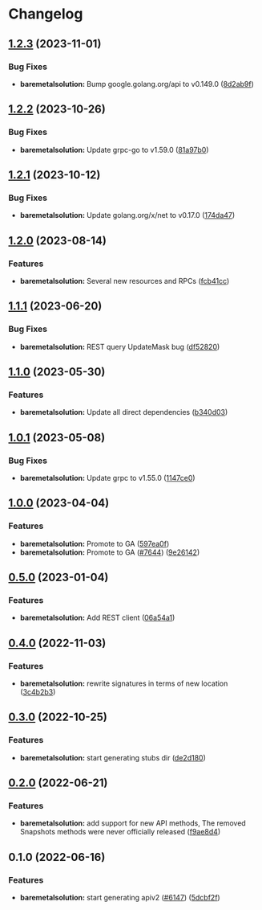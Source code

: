 # Changelog


## [1.2.3](https://github.com/googleapis/google-cloud-go/compare/baremetalsolution/v1.2.2...baremetalsolution/v1.2.3) (2023-11-01)


### Bug Fixes

* **baremetalsolution:** Bump google.golang.org/api to v0.149.0 ([8d2ab9f](https://github.com/googleapis/google-cloud-go/commit/8d2ab9f320a86c1c0fab90513fc05861561d0880))

## [1.2.2](https://github.com/googleapis/google-cloud-go/compare/baremetalsolution/v1.2.1...baremetalsolution/v1.2.2) (2023-10-26)


### Bug Fixes

* **baremetalsolution:** Update grpc-go to v1.59.0 ([81a97b0](https://github.com/googleapis/google-cloud-go/commit/81a97b06cb28b25432e4ece595c55a9857e960b7))

## [1.2.1](https://github.com/googleapis/google-cloud-go/compare/baremetalsolution/v1.2.0...baremetalsolution/v1.2.1) (2023-10-12)


### Bug Fixes

* **baremetalsolution:** Update golang.org/x/net to v0.17.0 ([174da47](https://github.com/googleapis/google-cloud-go/commit/174da47254fefb12921bbfc65b7829a453af6f5d))

## [1.2.0](https://github.com/googleapis/google-cloud-go/compare/baremetalsolution/v1.1.1...baremetalsolution/v1.2.0) (2023-08-14)


### Features

* **baremetalsolution:** Several new resources and RPCs ([fcb41cc](https://github.com/googleapis/google-cloud-go/commit/fcb41cc1d2435452ee78314c1b0362e3f21ae637))

## [1.1.1](https://github.com/googleapis/google-cloud-go/compare/baremetalsolution/v1.1.0...baremetalsolution/v1.1.1) (2023-06-20)


### Bug Fixes

* **baremetalsolution:** REST query UpdateMask bug ([df52820](https://github.com/googleapis/google-cloud-go/commit/df52820b0e7721954809a8aa8700b93c5662dc9b))

## [1.1.0](https://github.com/googleapis/google-cloud-go/compare/baremetalsolution/v1.0.1...baremetalsolution/v1.1.0) (2023-05-30)


### Features

* **baremetalsolution:** Update all direct dependencies ([b340d03](https://github.com/googleapis/google-cloud-go/commit/b340d030f2b52a4ce48846ce63984b28583abde6))

## [1.0.1](https://github.com/googleapis/google-cloud-go/compare/baremetalsolution/v1.0.0...baremetalsolution/v1.0.1) (2023-05-08)


### Bug Fixes

* **baremetalsolution:** Update grpc to v1.55.0 ([1147ce0](https://github.com/googleapis/google-cloud-go/commit/1147ce02a990276ca4f8ab7a1ab65c14da4450ef))

## [1.0.0](https://github.com/googleapis/google-cloud-go/compare/baremetalsolution/v0.5.0...baremetalsolution/v1.0.0) (2023-04-04)


### Features

* **baremetalsolution:** Promote to GA ([597ea0f](https://github.com/googleapis/google-cloud-go/commit/597ea0fe09bcea04e884dffe78add850edb2120d))
* **baremetalsolution:** Promote to GA ([#7644](https://github.com/googleapis/google-cloud-go/issues/7644)) ([9e26142](https://github.com/googleapis/google-cloud-go/commit/9e261425af910ec56acee6ed842848995b9d0d65))

## [0.5.0](https://github.com/googleapis/google-cloud-go/compare/baremetalsolution/v0.4.0...baremetalsolution/v0.5.0) (2023-01-04)


### Features

* **baremetalsolution:** Add REST client ([06a54a1](https://github.com/googleapis/google-cloud-go/commit/06a54a16a5866cce966547c51e203b9e09a25bc0))

## [0.4.0](https://github.com/googleapis/google-cloud-go/compare/baremetalsolution/v0.3.0...baremetalsolution/v0.4.0) (2022-11-03)


### Features

* **baremetalsolution:** rewrite signatures in terms of new location ([3c4b2b3](https://github.com/googleapis/google-cloud-go/commit/3c4b2b34565795537aac1661e6af2442437e34ad))

## [0.3.0](https://github.com/googleapis/google-cloud-go/compare/baremetalsolution/v0.2.0...baremetalsolution/v0.3.0) (2022-10-25)


### Features

* **baremetalsolution:** start generating stubs dir ([de2d180](https://github.com/googleapis/google-cloud-go/commit/de2d18066dc613b72f6f8db93ca60146dabcfdcc))

## [0.2.0](https://github.com/googleapis/google-cloud-go/compare/baremetalsolution/v0.1.0...baremetalsolution/v0.2.0) (2022-06-21)


### Features

* **baremetalsolution:** add support for new API methods, The removed Snapshots methods were never officially released ([f9ae8d4](https://github.com/googleapis/google-cloud-go/commit/f9ae8d41d160908aabc544e780a7f90c4fceb667))

## 0.1.0 (2022-06-16)


### Features

* **baremetalsolution:** start generating apiv2 ([#6147](https://github.com/googleapis/google-cloud-go/issues/6147)) ([5dcbf2f](https://github.com/googleapis/google-cloud-go/commit/5dcbf2f859e2b99e5497d6ac45825a80799f32ab))
